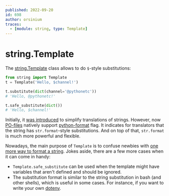 ```yaml
---
published: 2022-09-20
id: 698
author: orsinium
traces:
  - [module: string, type: Template]
---
```


# string.Template

The [string.Template](https://docs.python.org/3/library/string.html#template-strings) class allows to do `$`-style substitutions:

```python
from string import Template
t = Template('Hello, $channel!')

t.substitute(dict(channel='@pythonetc'))
# 'Hello, @pythonetc!'

t.safe_substitute(dict())
# 'Hello, $channel!'
```

Initially, it [was introduced](https://peps.python.org/pep-0292/) to simplify translations of strings. However, now [PO-files](https://www.gnu.org/software/gettext/manual/html_node/PO-Files.html) natively support [python-format](https://www.gnu.org/software/gettext/manual/html_node/python_002dformat.html) flag. It indicates for translators that the string has `str.format`-style substitutions. And on top of that, `str.format` is much more powerful and flexible.

Nowadays, the main purpose of `Template` is to confuse newbies with [one more way to format a string](https://t.me/pythonetc/610). Jokes aside, there are a few more cases when it can come in handy:

+ `Template.safe_substitute` can be used when the template might have variables that aren't defined and should be ignored.
+ The substitution format is similar to the string substitution in bash (and other shells), which is useful in some cases. For instance, if you want to write your own [dotenv](https://github.com/motdotla/dotenv).
